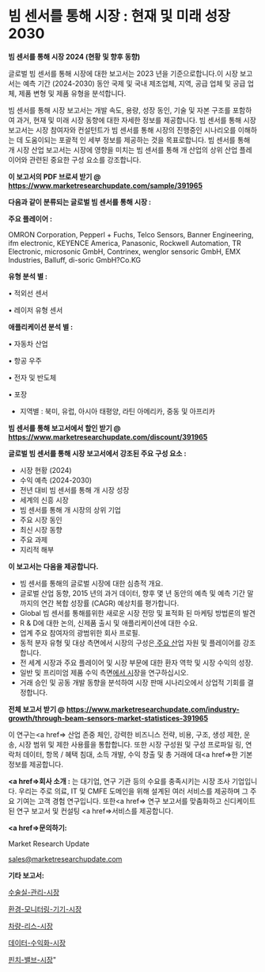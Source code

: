 # 빔 센서를 통해 시장 : 현재 및 미래 성장 2030

<strong>빔 센서를 통해 시장 2024 (현황 및 향후 동향)</strong>

글로벌 빔 센서를 통해 시장에 대한 보고서는 2023 년을 기준으로합니다.이 시장 보고서는 예측 기간 (2024-2030) 동안 국제 및 국내 제조업체, 지역, 공급 업체 및 공급 업체, 제품 변형 및 제품 유형을 분석합니다.

빔 센서를 통해 시장 보고서는 개발 속도, 용량, 성장 동인, 기술 및 자본 구조를 포함하여 과거, 현재 및 미래 시장 동향에 대한 자세한 정보를 제공합니다. 빔 센서를 통해 시장 보고서는 시장 참여자와 컨설턴트가 빔 센서를 통해 시장의 진행중인 시나리오를 이해하는 데 도움이되는 포괄적 인 세부 정보를 제공하는 것을 목표로합니다. 빔 센서를 통해 개 시장 산업 보고서는 시장에 영향을 미치는 빔 센서를 통해 개 산업의 상위 산업 플레이어와 관련된 중요한 구성 요소를 강조합니다.



<strong>이 보고서의 PDF 브로셔 받기 @ <a href=https://www.marketresearchupdate.com/sample/391965>https://www.marketresearchupdate.com/sample/391965</a></strong>



<strong>다음과 같이 분류되는 글로벌 빔 센서를 통해 시장 :</strong>



<strong>주요 플레이어 :</strong>

OMRON Corporation, Pepperl + Fuchs, Telco Sensors, Banner Engineering, ifm electronic, KEYENCE America, Panasonic, Rockwell Automation, TR Electronic, microsonic GmbH, Contrinex, wenglor sensoric GmbH, EMX Industries, Balluff, di-soric GmbH?Co.KG



<strong>유형 분석 별 :</strong>

• 적외선 센서

• 레이저 유형 센서



<strong>애플리케이션 분석 별 :</strong>

• 자동차 산업

• 항공 우주

• 전자 및 반도체

• 포장

<ul>
  <li>지역별 : 북미, 유럽, 아시아 태평양, 라틴 아메리카, 중동 및 아프리카</li>
</ul>


<strong>빔 센서를 통해 보고서에서 할인 받기 @ <a href=https://www.marketresearchupdate.com/discount/391965>https://www.marketresearchupdate.com/discount/391965</a></strong>



<strong>글로벌 빔 센서를 통해 시장 보고서에서 강조된 주요 구성 요소 :</strong>
<ul>
  <li>시장 현황 (2024)</li>
  <li>수익 예측 (2024-2030)</li>
  <li>전년 대비 빔 센서를 통해 개 시장 성장</li>
  <li>세계의 신흥 시장</li>
  <li>빔 센서를 통해 개 시장의 상위 기업</li>
  <li>주요 시장 동인</li>
  <li>최신 시장 동향</li>
  <li>주요 과제</li>
  <li>지리적 해부</li>
</ul>


<strong>이 보고서는 다음을 제공합니다.</strong>
<ul>
  <li>빔 센서를 통해의 글로벌 시장에 대한 심층적 개요.</li>
  <li>글로벌 산업 동향, 2015 년의 과거 데이터, 향후 몇 년 동안의 예측 및 예측 기간 말까지의 연간 복합 성장률 (CAGR) 예상치를 평가합니다.</li>
  <li>Global 빔 센서를 통해를위한 새로운 시장 전망 및 표적화 된 마케팅 방법론의 발견</li>
  <li>R &amp; D에 대한 논의, 신제품 출시 및 애플리케이션에 대한 수요.</li>
  <li>업계 주요 참여자의 광범위한 회사 프로필.</li>
  <li>동적 분자 유형 및 대상 측면에서 시장의 구성은<a href=> 주요 산</a>업 자원 및 플레이어를 강조합니다.</li>
  <li>전 세계 시장과 주요 플레이어 및 시장 부문에 대한 환자 역학 및 시장 수익의 성장.</li>
  <li>일반 및 프리미엄 제품 수익 측면<a href=>에서 시</a>장을 연구하십시오.</li>
  <li>거래 승인 및 공동 개발 동향을 분석하여 시장 판매 시나리오에서 상업적 기회를 결정합니다.</li>
</ul>



<strong>전체 보고서 받기 @ <a href=https://www.marketresearchupdate.com/industry-growth/through-beam-sensors-market-statistices-391965>https://www.marketresearchupdate.com/industry-growth/through-beam-sensors-market-statistices-391965</a></strong>

이 연구는<a href=> 산업 존중</a> 체인, 강력한 비즈니스 전략, 비용, 구조, 생성 제한, 운송, 시장 범위 및 제한 사용률을 통합합니다. 또한 시장 구성원 및 구성 프로파일 링, 연락처 데이터, 항목 / 혜택 침대, 소득 개발, 수익 창출 및 총 거래에 대<a href=>한 기본 </a>정보를 제공합니다.



<strong><a href=>회사 소</a>개 :</strong>
는 대기업, 연구 기관 등의 수요를 충족시키는 시장 조사 기업입니다. 우리는 주로 의료, IT 및 CMFE 도메인을 위해 설계된 여러 서비스를 제공하며 그 주요 기여는 고객 경험 연구입니다. 또한<a href=> 연구 보</a>고서를 맞춤화하고 신디케이트 된 연구 보고서 및 컨설팅 <a href=>서비스</a>를 제공합니다.



<strong><a href=>문의하기:</a></strong>

Market Research Update

sales@marketresearchupdate.com



<strong>기타 보고서:</strong>

<a href=https://www.linkedin.com/pulse/수술실-관리-시장-경쟁-분석-및-성장-잠재력-2029-market-matrix-musings-analysis/>수술실-관리-시장</a>

<a href=https://www.linkedin.com/pulse/환경-모니터링-기기-시장-진입-전략-및-위험-평가2029년-consumer-connection-chronicles-24--cpl7f/>환경-모니터링-기기-시장</a>

<a href=https://www.linkedin.com/pulse/차량-리스-시장-현재-및-미래-성장-2029-trend-tracking-tips-360-analysis-i1mcf/>차량-리스-시장</a>

<a href=https://www.linkedin.com/pulse/데이터-수익화-시장-세분화-연구-및-목표-고객2030년-isdailynews-upaqf/>데이터-수익화-시장</a>

<a href=https://www.linkedin.com/pulse/핀치-밸브-시장-규모-및-성장-2023-consumer-connection-compendium-ana-iwlgf/>핀치-밸브-시장</a>"
